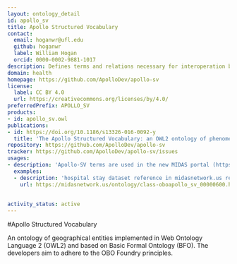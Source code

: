 ```yaml
---
layout: ontology_detail
id: apollo_sv
title: Apollo Structured Vocabulary
contact:
  email: hoganwr@ufl.edu
  github: hoganwr
  label: William Hogan
  orcid: 0000-0002-9881-1017
description: Defines terms and relations necessary for interoperation between epidemic models and public health application software that interface with these models
domain: health
homepage: https://github.com/ApolloDev/apollo-sv
license:
  label: CC BY 4.0
  url: https://creativecommons.org/licenses/by/4.0/
preferredPrefix: APOLLO_SV
products:
- id: apollo_sv.owl
publications:
- id: https://doi.org/10.1186/s13326-016-0092-y
  title: 'The Apollo Structured Vocabulary: an OWL2 ontology of phenomena in infectious disease epidemiology and population biology for use in epidemic simulation'
repository: https://github.com/ApolloDev/apollo-sv
tracker: https://github.com/ApolloDev/apollo-sv/issues
usages:
- description: 'Apollo-SV terms are used in the new MIDAS portal (https://midasnetwork.us/catalog/) for making data discoverable.'
  examples:
  - description: 'hospital stay dataset reference in midasnetwork.us resource'
    url: https://midasnetwork.us/ontology/class-oboapollo_sv_00000600.html
 
  
activity_status: active
---
```


#Apollo Structured Vocabulary

An ontology of geographical entities implemented in Web Ontology Language 2 (OWL2) and based on Basic Formal Ontology (BFO). The developers aim to adhere to the OBO Foundry principles.
